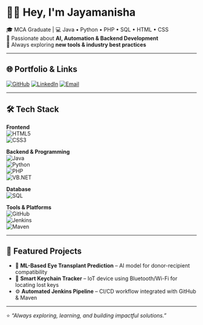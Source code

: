# 👩‍💻 Hey, I'm Jayamanisha  

🎓 MCA Graduate | 💻 Java • Python • PHP • SQL • HTML • CSS  
🚀 Passionate about **AI, Automation & Backend Development**  
🌱 Always exploring **new tools & industry best practices**  

---

## 🌐 Portfolio & Links  
[![GitHub](https://img.shields.io/badge/GitHub-000000?style=for-the-badge&logo=github&logoColor=white)](https://github.com/USERNAME)
[![LinkedIn](https://img.shields.io/badge/LinkedIn-0A66C2?style=for-the-badge&logo=linkedin&logoColor=white)](https://www.linkedin.com/in/jayamanisha)
[![Email](https://img.shields.io/badge/Email-D14836?style=for-the-badge&logo=gmail&logoColor=white)](mailto:manisharajkumar46@gmail.com)  

---

## 🛠 Tech Stack  

**Frontend**  
![HTML5](https://img.shields.io/badge/HTML5-E34F26?style=for-the-badge&logo=html5&logoColor=white)  
![CSS3](https://img.shields.io/badge/CSS3-1572B6?style=for-the-badge&logo=css3&logoColor=white)  

**Backend & Programming**  
![Java](https://img.shields.io/badge/Java-007396?style=for-the-badge&logo=openjdk&logoColor=white)  
![Python](https://img.shields.io/badge/Python-3776AB?style=for-the-badge&logo=python&logoColor=white)  
![PHP](https://img.shields.io/badge/PHP-777BB4?style=for-the-badge&logo=php&logoColor=white)  
![VB.NET](https://img.shields.io/badge/VB.NET-512BD4?style=for-the-badge&logo=dotnet&logoColor=white)  

**Database**  
![SQL](https://img.shields.io/badge/SQL-336791?style=for-the-badge&logo=postgresql&logoColor=white)  

**Tools & Platforms**  
![GitHub](https://img.shields.io/badge/GitHub-181717?style=for-the-badge&logo=github&logoColor=white)  
![Jenkins](https://img.shields.io/badge/Jenkins-D24939?style=for-the-badge&logo=jenkins&logoColor=white)  
![Maven](https://img.shields.io/badge/Maven-C71A36?style=for-the-badge&logo=apache-maven&logoColor=white)  

---

## 📂 Featured Projects  

- 🔬 **ML-Based Eye Transplant Prediction** – AI model for donor-recipient compatibility  
- 🔑 **Smart Keychain Tracker** – IoT device using Bluetooth/Wi-Fi for locating lost keys  
- ⚙️ **Automated Jenkins Pipeline** – CI/CD workflow integrated with GitHub & Maven  

---

⭐️ *“Always exploring, learning, and building impactful solutions.”*  
